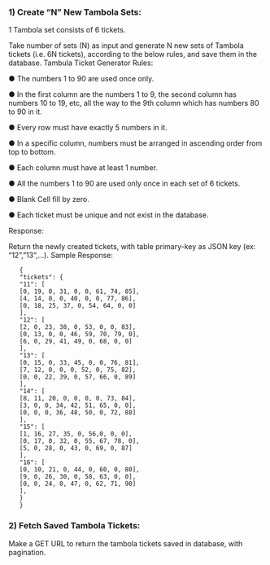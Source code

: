 ### 1) Create “N” New Tambola Sets:
   1 Tambola set consists of 6 tickets.

   Take number of sets (N) as input and generate N new sets of Tambola tickets (i.e. 6N tickets),
   according to the below rules, and save them in the database.
   Tambula Ticket Generator Rules:

   ● The numbers 1 to 90 are used once only.

   ● In the first column are the numbers 1 to 9, the second column has numbers 10 to
   19, etc, all the way to the 9th column which has numbers 80 to 90 in it.

   ● Every row must have exactly 5 numbers in it.

   ● In a specific column, numbers must be arranged in ascending order from top to
      bottom.

   ● Each column must have at least 1 number.

   ● All the numbers 1 to 90 are used only once in each set of 6 tickets.

   ● Blank Cell fill by zero.

   ● Each ticket must be unique and not exist in the database.

   Response:

   Return the newly created tickets, with table primary-key as JSON key (ex: “12”,”13”,...).
   Sample Response:
```
   {
   "tickets": {
   "11": [
   [0, 19, 0, 31, 0, 0, 61, 74, 85],
   [4, 14, 0, 0, 40, 0, 0, 77, 86],
   [0, 18, 25, 37, 0, 54, 64, 0, 0]
   ],
   "12": [
   [2, 0, 23, 38, 0, 53, 0, 0, 83],
   [0, 13, 0, 0, 46, 59, 70, 79, 0],
   [6, 0, 29, 41, 49, 0, 68, 0, 0]
   ],
   "13": [
   [0, 15, 0, 33, 45, 0, 0, 76, 81],
   [7, 12, 0, 0, 0, 52, 0, 75, 82],
   [0, 0, 22, 39, 0, 57, 66, 0, 89]
   ],
   "14": [
   [8, 11, 20, 0, 0, 0, 0, 73, 84],
   [3, 0, 0, 34, 42, 51, 65, 0, 0],
   [0, 0, 0, 36, 48, 50, 0, 72, 88]
   ],
   "15": [
   [1, 16, 27, 35, 0, 56,0, 0, 0],
   [0, 17, 0, 32, 0, 55, 67, 78, 0],
   [5, 0, 28, 0, 43, 0, 69, 0, 87]
   ],
   "16": [
   [0, 10, 21, 0, 44, 0, 60, 0, 80],
   [9, 0, 26, 30, 0, 58, 63, 0, 0],
   [0, 0, 24, 0, 47, 0, 62, 71, 90]
   ],
   }
   }
   ```
### 2) Fetch Saved Tambola Tickets:
   Make a GET URL to return the tambola tickets saved in database, with pagination.
